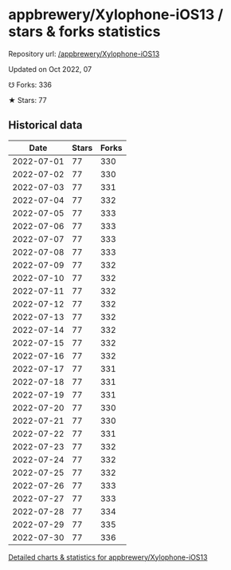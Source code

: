 # appbrewery/Xylophone-iOS13 / stars & forks statistics

Repository url: [/appbrewery/Xylophone-iOS13](https://github.com/appbrewery/Xylophone-iOS13)

Updated on Oct 2022, 07

☋ Forks: 336

★ Stars: 77

## Historical data
| Date | Stars | Forks |
|------|-------|-------|
| 2022-07-01 | 77 | 330 | 
| 2022-07-02 | 77 | 330 | 
| 2022-07-03 | 77 | 331 | 
| 2022-07-04 | 77 | 332 | 
| 2022-07-05 | 77 | 333 | 
| 2022-07-06 | 77 | 333 | 
| 2022-07-07 | 77 | 333 | 
| 2022-07-08 | 77 | 333 | 
| 2022-07-09 | 77 | 332 | 
| 2022-07-10 | 77 | 332 | 
| 2022-07-11 | 77 | 332 | 
| 2022-07-12 | 77 | 332 | 
| 2022-07-13 | 77 | 332 | 
| 2022-07-14 | 77 | 332 | 
| 2022-07-15 | 77 | 332 | 
| 2022-07-16 | 77 | 332 | 
| 2022-07-17 | 77 | 331 | 
| 2022-07-18 | 77 | 331 | 
| 2022-07-19 | 77 | 331 | 
| 2022-07-20 | 77 | 330 | 
| 2022-07-21 | 77 | 330 | 
| 2022-07-22 | 77 | 331 | 
| 2022-07-23 | 77 | 332 | 
| 2022-07-24 | 77 | 332 | 
| 2022-07-25 | 77 | 332 | 
| 2022-07-26 | 77 | 333 | 
| 2022-07-27 | 77 | 333 | 
| 2022-07-28 | 77 | 334 | 
| 2022-07-29 | 77 | 335 | 
| 2022-07-30 | 77 | 336 | 


[Detailed charts & statistics for appbrewery/Xylophone-iOS13](https://reviewgithub.com/rep/appbrewery/Xylophone-iOS13)
